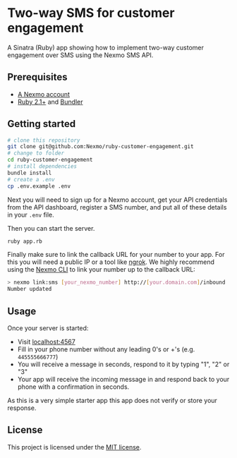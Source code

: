# Two-way SMS for customer engagement

A Sinatra (Ruby) app showing how to implement two-way customer engagement over SMS using the Nexmo SMS API.

## Prerequisites

* [A Nexmo account](https://dashboard.nexmo.com/sign-up)
* [Ruby 2.1+](https://www.ruby-lang.org/) and [Bundler](http://bundler.io/)

## Getting started

```sh
# clone this repository
git clone git@github.com:Nexmo/ruby-customer-engagement.git
# change to folder
cd ruby-customer-engagement
# install dependencies
bundle install
# create a .env
cp .env.example .env
```

Next you will need to sign up for a Nexmo account, get your API credentials from the API dashboard, register a SMS number, and put all of these details in your `.env` file.


Then you can start the server.

```sh
ruby app.rb
```

Finally make sure to link the callback URL for your number to your app. For this you will need a public IP or a tool like [ngrok](https://ngrok.com/). We highly recommend using the [Nexmo CLI](https://github.com/Nexmo/nexmo-cli) to link your number up to the callback URL:

```sh
> nexmo link:sms [your_nexmo_number] http://[your.domain.com]/inbound
Number updated
```

## Usage

Once your server is started:

* Visit [localhost:4567](http://localhost:4567/)
* Fill in your phone number without any leading 0's or +'s (e.g. `445555666777`)
* You will receive a message in seconds, respond to it by typing "1", "2" or "3"
* Your app will receive the incoming message in and respond back to your phone with a confirmation in seconds.

As this is a very simple starter app this app does not verify or store your response.

## License

This project is licensed under the [MIT license](LICENSE).
